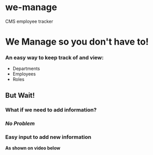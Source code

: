 # we-manage
CMS employee tracker 

We Manage so you don't have to!
===============

### An easy way to keep track of and view:

- Departments
- Employees
- Roles

##  **But Wait!** 

### What if we need to add information?

### *No Problem*

### Easy input to add new information
**As shown on video below**




